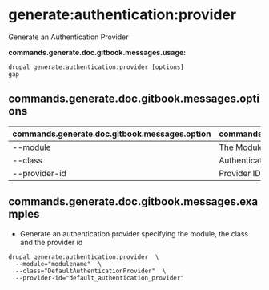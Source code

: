 # generate:authentication:provider
Generate an Authentication Provider

**commands.generate.doc.gitbook.messages.usage:**
```
drupal generate:authentication:provider [options]
gap
```

## commands.generate.doc.gitbook.messages.options
commands.generate.doc.gitbook.messages.option | commands.generate.doc.gitbook.messages.details
-------|-------------
--module | The Module name.
--class | Authentication Provider class
--provider-id | Provider ID

## commands.generate.doc.gitbook.messages.examples
* Generate an authentication provider specifying the module, the class and the provider id
```
drupal generate:authentication:provider  \
  --module="modulename"  \
  --class="DefaultAuthenticationProvider"  \
  --provider-id="default_authentication_provider"
```
